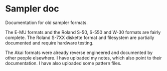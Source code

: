 # Sampler doc
Documentation for old sampler formats.

The E-MU formats and the Roland S-50, S-550 and W-30 formats are fairly
complete.
The Roland S-7XX diskette format and filesystem are partially documented and
require hardware testing.

The Akai formats were already reverse engineered and documented by other people
elsewhere. I have uploaded my notes, which also point to their documentation. I
have also uploaded some pattern files.
